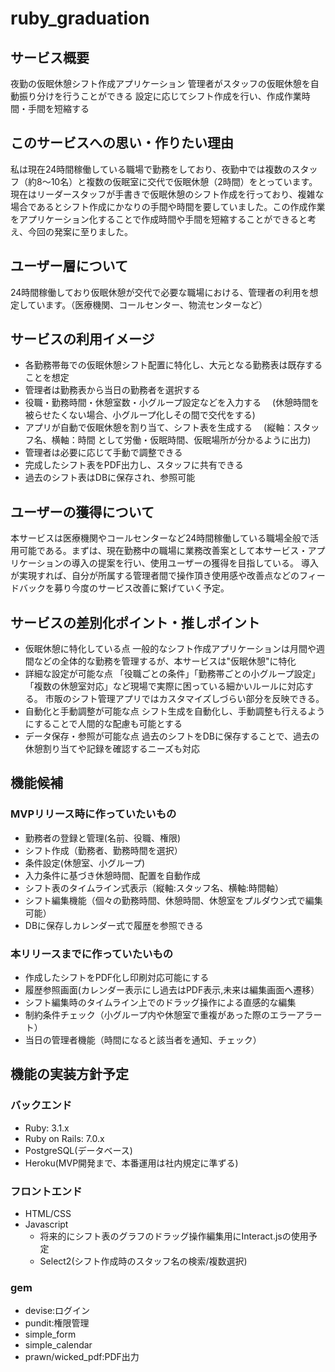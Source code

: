 # ruby_graduation
## サービス概要
夜勤の仮眠休憩シフト作成アプリケーション
管理者がスタッフの仮眠休憩を自動振り分けを行うことができる
設定に応じてシフト作成を行い、作成作業時間・手間を短縮する

## このサービスへの思い・作りたい理由
私は現在24時間稼働している職場で勤務をしており、夜勤中では複数のスタッフ（約8～10名）と複数の仮眠室に交代で仮眠休憩（2時間）をとっています。現在はリーダースタッフが手書きで仮眠休憩のシフト作成を行っており、複雑な場合であるとシフト作成にかなりの手間や時間を要していました。この作成作業をアプリケーション化することで作成時間や手間を短縮することができると考え、今回の発案に至りました。

## ユーザー層について
24時間稼働しており仮眠休憩が交代で必要な職場における、管理者の利用を想定しています。（医療機関、コールセンター、物流センターなど）

## サービスの利用イメージ
- 各勤務帯毎での仮眠休憩シフト配置に特化し、大元となる勤務表は既存することを想定
- 管理者は勤務表から当日の勤務者を選択する
- 役職・勤務時間・休憩室数・小グループ設定などを入力する
　(休憩時間を被らせたくない場合、小グループ化しその間で交代をする)
- アプリが自動で仮眠休憩を割り当て、シフト表を生成する
　(縦軸：スタッフ名、横軸：時間 として労働・仮眠時間、仮眠場所が分かるように出力)
- 管理者は必要に応じて手動で調整できる
- 完成したシフト表をPDF出力し、スタッフに共有できる
- 過去のシフト表はDBに保存され、参照可能


## ユーザーの獲得について
本サービスは医療機関やコールセンターなど24時間稼働している職場全般で活用可能である。まずは、現在勤務中の職場に業務改善案として本サービス・アプリケーションの導入の提案を行い、使用ユーザーの獲得を目指している。
導入が実現すれば、自分が所属する管理者間で操作頂き使用感や改善点などのフィードバックを募り今度のサービス改善に繋げていく予定。

## サービスの差別化ポイント・推しポイント
- 仮眠休憩に特化している点
  一般的なシフト作成アプリケーションは月間や週間などの全体的な勤務を管理するが、本サービスは"仮眠休憩"に特化
- 詳細な設定が可能な点
  「役職ごとの条件」「勤務帯ごとの小グループ設定」「複数の休憩室対応」など現場で実際に困っている細かいルールに対応する。
  市販のシフト管理アプリではカスタマイズしづらい部分を反映できる。
- 自動化と手動調整が可能な点
  シフト生成を自動化し、手動調整も行えるようにすることで人間的な配慮も可能とする
- データ保存・参照が可能な点
  過去のシフトをDBに保存することで、過去の休憩割り当てや記録を確認するニーズも対応

## 機能候補
### MVPリリース時に作っていたいもの
- 勤務者の登録と管理(名前、役職、権限)
- シフト作成（勤務者、勤務時間を選択）
- 条件設定(休憩室、小グループ)
- 入力条件に基づき休憩時間、配置を自動作成
- シフト表のタイムライン式表示（縦軸:スタッフ名、横軸:時間軸）
- シフト編集機能（個々の勤務時間、休憩時間、休憩室をプルダウン式で編集可能）
- DBに保存しカレンダー式で履歴を参照できる
  
### 本リリースまでに作っていたいもの
- 作成したシフトをPDF化し印刷対応可能にする
- 履歴参照画面(カレンダー表示にし過去はPDF表示,未来は編集画面へ遷移）
- シフト編集時のタイムライン上でのドラッグ操作による直感的な編集
- 制約条件チェック（小グループ内や休憩室で重複があった際のエラーアラート）
- 当日の管理者機能（時間になると該当者を通知、チェック）


## 機能の実装方針予定
### バックエンド
- Ruby: 3.1.x
- Ruby on Rails: 7.0.x
- PostgreSQL(データベース)
- Heroku(MVP開発まで、本番運用は社内規定に準ずる)

### フロントエンド
- HTML/CSS
- Javascript
  - 将来的にシフト表のグラフのドラッグ操作編集用にInteract.jsの使用予定
  - Select2(シフト作成時のスタッフ名の検索/複数選択)
 
### gem
- devise:ログイン
- pundit:権限管理
- simple_form
- simple_calendar
- prawn/wicked_pdf:PDF出力
  
